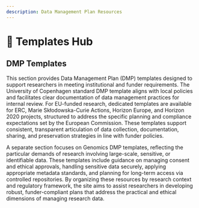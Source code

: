 ```yaml
---
description: Data Management Plan Resources
---
```


# 🔴 Templates Hub

## DMP Templates

This section provides Data Management Plan (DMP) templates designed to support researchers in meeting institutional and funder requirements. The University of Copenhagen standard DMP template aligns with local policies and facilitates clear documentation of data management practices for internal review. For EU-funded research, dedicated templates are available for ERC, Marie Skłodowska-Curie Actions, Horizon Europe, and Horizon 2020 projects, structured to address the specific planning and compliance expectations set by the European Commission. These templates support consistent, transparent articulation of data collection, documentation, sharing, and preservation strategies in line with funder policies.

A separate section focuses on Genomics DMP templates, reflecting the particular demands of research involving large-scale, sensitive, or identifiable data. These templates include guidance on managing consent and ethical approvals, handling sensitive data securely, applying appropriate metadata standards, and planning for long-term access via controlled repositories. By organizing these resources by research context and regulatory framework, the site aims to assist researchers in developing robust, funder-compliant plans that address the practical and ethical dimensions of managing research data.
